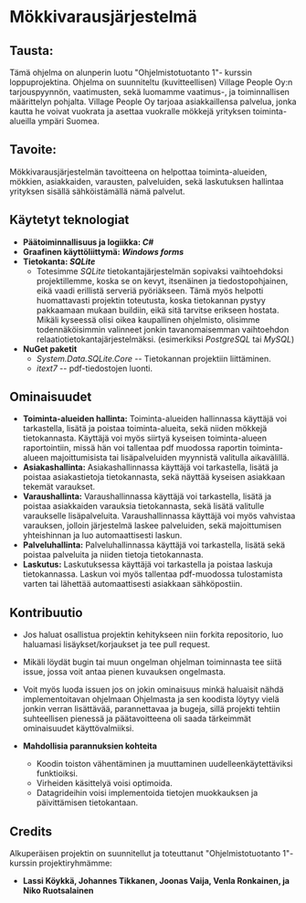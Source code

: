 # Mökkivarausjärjestelmä 

## Tausta:
Tämä ohjelma on alunperin luotu "Ohjelmistotuotanto 1"- kurssin loppuprojektina. Ohjelma on suunniteltu (kuvitteellisen) Village People Oy:n tarjouspyynnön, vaatimusten, sekä luomamme vaatimus-, ja toiminnallisen määrittelyn pohjalta. Village People Oy tarjoaa asiakkaillensa palvelua, jonka kautta he voivat vuokrata ja asettaa vuokralle mökkejä yrityksen toiminta-alueilla ympäri Suomea.

## Tavoite:
Mökkivarausjärjestelmän tavoitteena on helpottaa toiminta-alueiden, mökkien, asiakkaiden, varausten, palveluiden, sekä laskutuksen hallintaa yrityksen sisällä sähköistämällä nämä palvelut. 

## Käytetyt teknologiat
-  **Päätoiminnallisuus ja logiikka: *C#*** 
-  **Graafinen käyttöliittymä: *Windows forms*** 
-  **Tietokanta: *SQLite***	 
    - Totesimme *SQLite* tietokantajärjestelmän sopivaksi vaihtoehdoksi projektillemme, koska se on kevyt, itsenäinen ja tiedostopohjainen, eikä vaadi erillistä serveriä pyöriäkseen. Tämä myös helpotti huomattavasti projektin toteutusta, koska tietokannan pystyy pakkaamaan mukaan buildiin, eikä sitä tarvitse erikseen hostata. Mikäli kyseessä olisi oikea kaupallinen ohjelmisto, olisimme todennäköisimmin valinneet jonkin tavanomaisemman vaihtoehdon relaatiotietokantajärjestelmäksi. (esimerkiksi *PostgreSQL* tai *MySQL*)
  -  **NuGet paketit**	
      - *System.Data.SQLite.Core* 
          -- Tietokannan projektiin liittäminen.
      - *itext7* 
          -- pdf-tiedostojen luonti.
          
## Ominaisuudet
 - **Toiminta-alueiden hallinta:** 
 Toiminta-alueiden hallinnassa käyttäjä voi tarkastella, lisätä ja poistaa toiminta-alueita, sekä niiden mökkejä tietokannasta. Käyttäjä voi myös siirtyä kyseisen toiminta-alueen raportointiin, missä hän voi tallentaa pdf muodossa raportin toiminta-alueen majoittumisista tai lisäpalveluiden myynnistä valitulla aikavälillä.
 - **Asiakashallinta:** 
 Asiakashallinnassa käyttäjä voi tarkastella, lisätä ja poistaa asiakastietoja tietokannasta, sekä näyttää kyseisen asiakkaan tekemät varaukset.
 - **Varaushallinta:** 
    Varaushallinnassa käyttäjä voi tarkastella, lisätä ja poistaa asiakkaiden varauksia tietokannasta, sekä lisätä valitulle varaukselle lisäpalveluita. Varaushallinnassa käyttäjä voi myös vahvistaa varauksen, jolloin järjestelmä laskee palveluiden, sekä majoittumisen yhteishinnan ja luo automaattisesti laskun.
 - **Palveluhallinta:**
    Palveluhallinnassa käyttäjä voi tarkastella, lisätä sekä poistaa palveluita ja niiden tietoja tietokannasta.
 - **Laskutus:** 
    Laskutuksessa käyttäjä voi tarkastella ja poistaa laskuja tietokannassa. Laskun voi myös tallentaa pdf-muodossa tulostamista varten tai lähettää automaattisesti asiakkaan sähköpostiin.
    
## Kontribuutio
  - Jos haluat osallistua projektin kehitykseen niin forkita repositorio, luo haluamasi lisäykset/korjaukset ja tee pull request.   
  - Mikäli löydät bugin tai muun ongelman ohjelman toiminnasta tee siitä issue, jossa voit antaa pienen kuvauksen ongelmasta.  
  - Voit myös luoda issuen jos on jokin ominaisuus minkä haluaisit nähdä implementoitavan ohjelmaan
Ohjelmasta ja sen koodista löytyy vielä jonkin verran lisättävää, parannettavaa ja bugeja, sillä projekti tehtiin suhteellisen pienessä ja päätavoitteena oli saada tärkeimmät ominaisuudet käyttövalmiiksi.

  - **Mahdollisia parannuksien kohteita**	 
    - Koodin toiston vähentäminen ja muuttaminen uudelleenkäytettäviksi funktioiksi.
    - Virheiden käsittelyä voisi optimoida. 
    - Datagrideihin voisi implementoida tietojen muokkauksen ja päivittämisen tietokantaan.
## Credits
Alkuperäisen projektin on suunnitellut ja toteuttanut "Ohjelmistotuotanto 1"-kurssin projektiryhmämme:
- **Lassi Köykkä, Johannes Tikkanen, Joonas Vaija, Venla Ronkainen, ja Niko Ruotsalainen**
